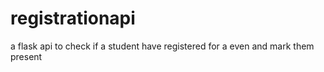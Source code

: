 # registrationapi
a flask api to check if a student have registered for a even and mark them present
